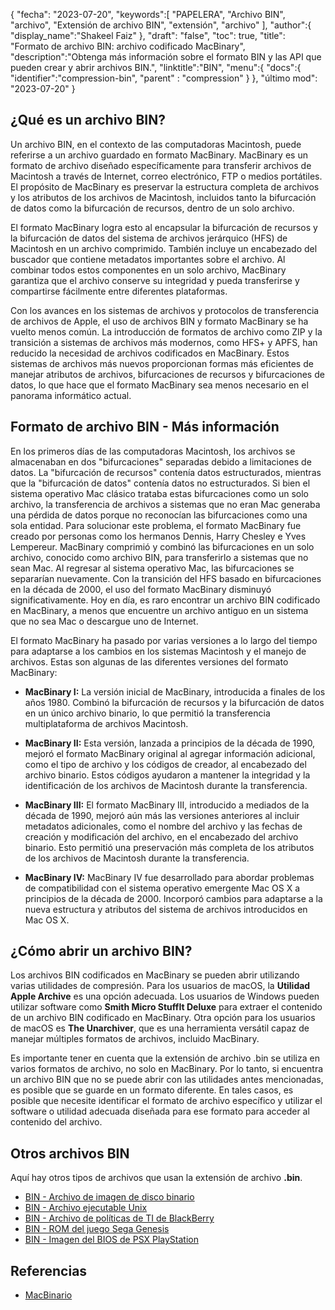 {
"fecha": "2023-07-20",
   "keywords":[
"PAPELERA",
"Archivo BIN",
"archivo",
"Extensión de archivo BIN",
"extensión",
"archivo"
],
   "author":{
"display_name":"Shakeel Faiz"
},
"draft": "false",
"toc": true,
"title": "Formato de archivo BIN: archivo codificado MacBinary",
   "description":"Obtenga más información sobre el formato BIN y las API que pueden crear y abrir archivos BIN.",
"linktitle":"BIN",
   "menu":{
      "docs":{
         "identifier":"compression-bin",
"parent" : "compression"
}
},
"último mod": "2023-07-20"
}

## ¿Qué es un archivo BIN?

Un archivo BIN, en el contexto de las computadoras Macintosh, puede referirse a un archivo guardado en formato MacBinary. MacBinary es un formato de archivo diseñado específicamente para transferir archivos de Macintosh a través de Internet, correo electrónico, FTP o medios portátiles. El propósito de MacBinary es preservar la estructura completa de archivos y los atributos de los archivos de Macintosh, incluidos tanto la bifurcación de datos como la bifurcación de recursos, dentro de un solo archivo.

El formato MacBinary logra esto al encapsular la bifurcación de recursos y la bifurcación de datos del sistema de archivos jerárquico (HFS) de Macintosh en un archivo comprimido. También incluye un encabezado del buscador que contiene metadatos importantes sobre el archivo. Al combinar todos estos componentes en un solo archivo, MacBinary garantiza que el archivo conserve su integridad y pueda transferirse y compartirse fácilmente entre diferentes plataformas.

Con los avances en los sistemas de archivos y protocolos de transferencia de archivos de Apple, el uso de archivos BIN y formato MacBinary se ha vuelto menos común. La introducción de formatos de archivo como ZIP y la transición a sistemas de archivos más modernos, como HFS+ y APFS, han reducido la necesidad de archivos codificados en MacBinary. Estos sistemas de archivos más nuevos proporcionan formas más eficientes de manejar atributos de archivos, bifurcaciones de recursos y bifurcaciones de datos, lo que hace que el formato MacBinary sea menos necesario en el panorama informático actual.

## Formato de archivo BIN - Más información

En los primeros días de las computadoras Macintosh, los archivos se almacenaban en dos "bifurcaciones" separadas debido a limitaciones de datos. La "bifurcación de recursos" contenía datos estructurados, mientras que la "bifurcación de datos" contenía datos no estructurados. Si bien el sistema operativo Mac clásico trataba estas bifurcaciones como un solo archivo, la transferencia de archivos a sistemas que no eran Mac generaba una pérdida de datos porque no reconocían las bifurcaciones como una sola entidad. Para solucionar este problema, el formato MacBinary fue creado por personas como los hermanos Dennis, Harry Chesley e Yves Lempereur. MacBinary comprimió y combinó las bifurcaciones en un solo archivo, conocido como archivo BIN, para transferirlo a sistemas que no sean Mac. Al regresar al sistema operativo Mac, las bifurcaciones se separarían nuevamente. Con la transición del HFS basado en bifurcaciones en la década de 2000, el uso del formato MacBinary disminuyó significativamente. Hoy en día, es raro encontrar un archivo BIN codificado en MacBinary, a menos que encuentre un archivo antiguo en un sistema que no sea Mac o descargue uno de Internet.

El formato MacBinary ha pasado por varias versiones a lo largo del tiempo para adaptarse a los cambios en los sistemas Macintosh y el manejo de archivos. Estas son algunas de las diferentes versiones del formato MacBinary:

- **MacBinary I:** La versión inicial de MacBinary, introducida a finales de los años 1980. Combinó la bifurcación de recursos y la bifurcación de datos en un único archivo binario, lo que permitió la transferencia multiplataforma de archivos Macintosh.

- **MacBinary II:** Esta versión, lanzada a principios de la década de 1990, mejoró el formato MacBinary original al agregar información adicional, como el tipo de archivo y los códigos de creador, al encabezado del archivo binario. Estos códigos ayudaron a mantener la integridad y la identificación de los archivos de Macintosh durante la transferencia.

- **MacBinary III:** El formato MacBinary III, introducido a mediados de la década de 1990, mejoró aún más las versiones anteriores al incluir metadatos adicionales, como el nombre del archivo y las fechas de creación y modificación del archivo, en el encabezado del archivo binario. Esto permitió una preservación más completa de los atributos de los archivos de Macintosh durante la transferencia.

- **MacBinary IV:** MacBinary IV fue desarrollado para abordar problemas de compatibilidad con el sistema operativo emergente Mac OS X a principios de la década de 2000. Incorporó cambios para adaptarse a la nueva estructura y atributos del sistema de archivos introducidos en Mac OS X.

## ¿Cómo abrir un archivo BIN?

Los archivos BIN codificados en MacBinary se pueden abrir utilizando varias utilidades de compresión. Para los usuarios de macOS, la **Utilidad Apple Archive** es una opción adecuada. Los usuarios de Windows pueden utilizar software como **Smith Micro StuffIt Deluxe** para extraer el contenido de un archivo BIN codificado en MacBinary. Otra opción para los usuarios de macOS es **The Unarchiver**, que es una herramienta versátil capaz de manejar múltiples formatos de archivos, incluido MacBinary.

Es importante tener en cuenta que la extensión de archivo .bin se utiliza en varios formatos de archivo, no solo en MacBinary. Por lo tanto, si encuentra un archivo BIN que no se puede abrir con las utilidades antes mencionadas, es posible que se guarde en un formato diferente. En tales casos, es posible que necesite identificar el formato de archivo específico y utilizar el software o utilidad adecuada diseñada para ese formato para acceder al contenido del archivo.

## Otros archivos BIN

Aquí hay otros tipos de archivos que usan la extensión de archivo **.bin**.

- [BIN - Archivo de imagen de disco binario](/es/disc-and-media/bin/)
- [BIN - Archivo ejecutable Unix](/es/executable/bin/)
- [BIN - Archivo de políticas de TI de BlackBerry](/es/settings/bin/)
- [BIN - ROM del juego Sega Genesis](/es/game/bin/)
- [BIN - Imagen del BIOS de PSX PlayStation](/es/game/bin-pcsx/)

## Referencias

* [MacBinario](https://en.wikipedia.org/wiki/MacBinary)


